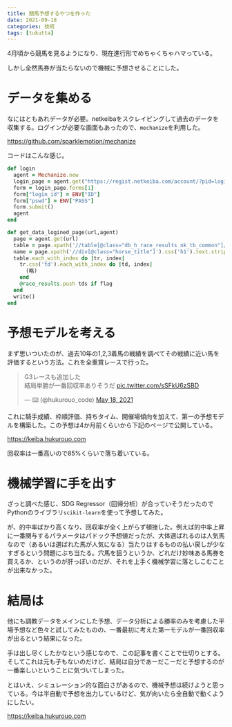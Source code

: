 ```yaml
---
title: 競馬予想するやつを作った
date: 2021-09-18
categories: 技術
tags: [tukutta]
---
```


4月頃から競馬を見るようになり、現在進行形でめちゃくちゃハマっている。

しかし全然馬券が当たらないので機械に予想させることにした。

# データを集める

なにはともあれデータが必要。netkeibaをスクレイピングして過去のデータを収集する。ログインが必要な画面もあったので、`mechanize`を利用した。

https://github.com/sparklemotion/mechanize

コードはこんな感じ。

~~~ruby
def login
  agent = Mechanize.new
  login_page = agent.get("https://regist.netkeiba.com/account/?pid=login")
  form = login_page.forms[1]
  form["login_id"] = ENV["ID"]
  form["pswd"] = ENV["PASS"]
  form.submit()
  agent
end

def get_data_logined_page(url,agent)
  page = agent.get(url)
  table = page.xpath('//table[@class="db_h_race_results nk_tb_common"]/tbody/tr')
  name = page.xpath('//div[@class="horse_title"]').css('h1').text.strip.gsub(/[[:space:]]/, '')
  table.each_with_index do |tr, index|
    tr.css('td').each_with_index do |td, index|
      (略)
    end
    @race_results.push tds if flag
  end
  write()
end
~~~

# 予想モデルを考える

まず思いついたのが、過去10年の1,2,3着馬の戦績を調べてその戦績に近い馬を評価するという方法。これを全重賞レースで行った。

<blockquote class="twitter-tweet"><p lang="ja" dir="ltr">G3レースも追加した<br>結局単勝が一番回収率ありそうだ <a href="https://t.co/sSFkU6zSBD">pic.twitter.com/sSFkU6zSBD</a></p>&mdash; ⌨️ (@hukurouo_code) <a href="https://twitter.com/hukurouo_code/status/1394672923646955520?ref_src=twsrc%5Etfw">May 18, 2021</a></blockquote> <script async src="https://platform.twitter.com/widgets.js" charset="utf-8"></script>

これに騎手成績、枠順評価、持ちタイム、開催場傾向を加えて、第一の予想モデルを構築した。この予想は4か月前くらいから下記のページで公開している。

https://keiba.hukurouo.com

回収率は一番高いので85%くらいで落ち着いている。

# 機械学習に手を出す

ざっと調べた感じ、SDG Regressor（回帰分析）が合っていそうだったのでPythonのライブラリ`scikit-learn`を使って予想してみた。

が、的中率ばかり高くなり、回収率が全く上がらず頓挫した。例えば的中率上昇に一番関与するパラメータはパドック予想値だったが、大体選ばれるのは人気馬なので（あるいは選ばれた馬が人気になる）当たりはするものの払い戻しが少なすぎるという問題にぶち当たる。穴馬を狙うというか、どれだけ妙味ある馬券を買えるか、というのが肝っぽいのだが、それを上手く機械学習に落としこむことが出来なかった。

# 結局は

他にも調教データをメインにした予想、データ分析による勝率のみを考慮した平場予想など色々と試してみたものの、一番最初に考えた第一モデルが一番回収率が出るという結果になった。

手は出し尽くしたかなという感じなので、この記事を書くことで仕切りとする。そしてこれは元も子もないのだけど、結局は自分であーだこーだと予想するのが一番楽しいということに気づいてしまった。

とはいえ、シミュレーション的な面白さがあるので、機械予想は続けようと思っている。今は半自動で予想を出力しているけど、気が向いたら全自動で動くようにしたい。

https://keiba.hukurouo.com